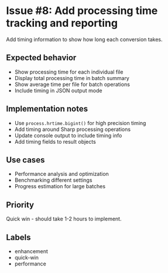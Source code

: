 # Issue #8: Add processing time tracking and reporting

Add timing information to show how long each conversion takes.

## Expected behavior
- Show processing time for each individual file
- Display total processing time in batch summary
- Show average time per file for batch operations
- Include timing in JSON output mode

## Implementation notes
- Use `process.hrtime.bigint()` for high precision timing
- Add timing around Sharp processing operations
- Update console output to include timing info
- Add timing fields to result objects

## Use cases
- Performance analysis and optimization
- Benchmarking different settings
- Progress estimation for large batches

## Priority
Quick win - should take 1-2 hours to implement.

## Labels
- enhancement
- quick-win
- performance